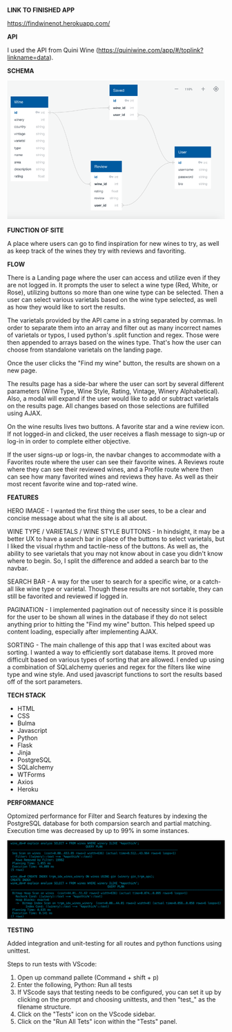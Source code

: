 
**LINK TO FINISHED APP**

https://findwinenot.herokuapp.com/

**API**

I used the API from Quini Wine (https://quiniwine.com/app/#/toplink?linkname=data). 

**SCHEMA**

![image info](./schema/schema.png)

**FUNCTION OF SITE**

A place where users can go to find inspiration for new wines to try, as well as keep track of the wines they try with reviews and favoriting. 

**FLOW**

There is a Landing page where the user can access and utilize even if they are not logged in. It prompts the user to select a wine type (Red, White, or Rose), utilizing buttons so more than one wine type can be selected. Then a user can select various varietals based on the wine type selected, as well as how they would like to sort the results. 

The varietals provided by the API came in a string separated by commas. In order to separate them into an array and filter out as many incorrect names of varietals or typos, I used python's .split function and regex. Those were then appended to arrays based on the wines type. That's how the user can choose from standalone varietals on the landing page.

Once the user clicks the "Find my wine" button, the results are shown on a new page.

The results page has a side-bar where the user can sort by several different parameters (Wine Type, Wine Style, Rating, Vintage, Winery Alphabetical). Also, a modal will expand if the user would like to add or subtract varietals on the results page. All changes based on those selections are fulfilled using AJAX.

On the wine results lives two buttons. A favorite star and a wine review icon. If not logged-in and clicked, the user receives a flash message to sign-up or log-in in order to complete either objective.

If the user signs-up or logs-in, the navbar changes to accommodate with a Favorites route where the user can see their favorite wines. A Reviews route where they can see their reviewed wines, and a Profile route where then can see how many favorited wines and reviews they have. As well as their most recent favorite wine and top-rated wine.

**FEATURES**

HERO IMAGE - I wanted the first thing the user sees, to be a clear and concise message about what the site is all about.

WINE TYPE / VARIETALS / WINE STYLE BUTTONS - In hindsight, it may be a better UX to have a search bar in place of the buttons to select varietals, but I liked the visual rhythm and tactile-ness of the buttons. As well as, the ability to see varietals that you may not know about in case you didn't know where to begin. So, I split the difference and added a search bar to the navbar.

SEARCH BAR - A way for the user to search for a specific wine, or a catch-all like wine type or varietal. Though these results are not sortable, they can still be favorited and reviewed if logged in.

PAGINATION - I implemented pagination out of necessity since it is possible for the user to be shown all wines in the database if they do not select anything prior to hitting the "Find my wine" button. This helped speed up content loading, especially after implementing AJAX.

SORTING - The main challenge of this app that I was excited about was sorting. I wanted a way to efficiently sort database items. It proved more difficult based on various types of sorting that are allowed. I ended up using a combination of SQLalchemy queries and regex for the filters like wine type and wine style. And used javascript functions to sort the results based off of the sort parameters.

**TECH STACK**

* HTML
* CSS
* Bulma
* Javascript
* Python
* Flask
* Jinja
* PostgreSQL
* SQLalchemy
* WTForms
* Axios
* Heroku


**PERFORMANCE**

Optomized performance for Filter and Search features by indexing the PostgreSQL database for both comparsion search and partial matching. Execution time was decreased by up to 99% in some instances.

![image info](./static/images/indexing.png)

**TESTING**

Added integration and unit-testing for all routes and python functions using unittest.

Steps to run tests with VScode:

1. Open up command pallete (Command + shift + p)
2. Enter the following, Python: Run all tests
3. If VScode says that testing needs to be configured, you can set it up by clicking on the prompt and choosing unittests, and then "test_" as the filename structure.
4. Click on the "Tests" icon on the VScode sidebar.
5. Click on the "Run All Tets" icon within the "Tests" panel.
